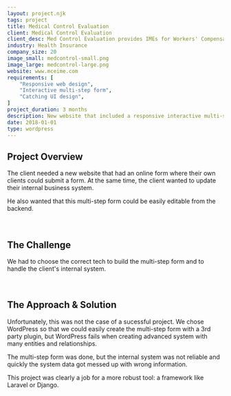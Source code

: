 ```yaml
---
layout: project.njk
tags: project
title: Medical Control Evaluation
client: Medical Control Evaluation
client_desc: Med Control Evaluation provides IMEs for Workers' Compensation, No-Fault and Liability claims for insurance companies, third-party administrators, law firms and self-insured.
industry: Health Insurance
company_size: 20
image_small: medcontrol-small.png
image_large: medcontrol-large.png
website: www.mceime.com
requirements: [
    "Responsive web design",
    "Interactive multi-step form",
    "Catching UI design",
]
project_duration: 3 months
description: New website that included a responsive interactive multi-step form.
date: 2018-01-01
type: wordpress
---
```


## Project Overview
The client needed a new website that had an online form where their own clients could submit a form. At the same time, the client wanted to update their internal business system.

He also wanted that this multi-step form could be easily editable from the backend.
\
&nbsp;
\
&nbsp;
## The Challenge
We had to choose the correct tech to build the multi-step form and to handle the client's internal system.
\
&nbsp;
\
&nbsp;
## The Approach & Solution
Unfortunately, this was not the case of a sucessful project. We chose WordPress so that we could easily create the multi-step form with a 3rd party plugin, but WordPress fails when creating 
advanced system with many entities and relationships.

The multi-step form was done, but the internal system was not reliable and quickly the system data got messed up with wrong information.

This project was clearly a job for a more robust tool: a framework like Laravel or Django.